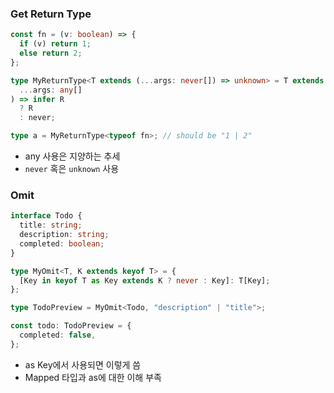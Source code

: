 ### Get Return Type

```ts
const fn = (v: boolean) => {
  if (v) return 1;
  else return 2;
};

type MyReturnType<T extends (...args: never[]) => unknown> = T extends (
  ...args: any[]
) => infer R
  ? R
  : never;

type a = MyReturnType<typeof fn>; // should be "1 | 2"
```

- any 사용은 지양하는 추세
- `never` 혹은 `unknown` 사용

### Omit

```ts
interface Todo {
  title: string;
  description: string;
  completed: boolean;
}

type MyOmit<T, K extends keyof T> = {
  [Key in keyof T as Key extends K ? never : Key]: T[Key];
};

type TodoPreview = MyOmit<Todo, "description" | "title">;

const todo: TodoPreview = {
  completed: false,
};
```

- as Key에서 사용되면 이렇게 씀
- Mapped 타입과 as에 대한 이해 부족
